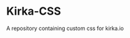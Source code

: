 # Kirka-CSS
A repository containing custom css for kirka.io

<style font-size='15px'> NOTE: PLEASE GIVE CREDIT IF YOU SHARE/USE THIS CSS</style>
